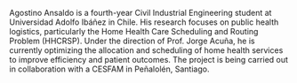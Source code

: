Agostino Ansaldo is a fourth-year Civil Industrial Engineering student at Universidad Adolfo Ibáñez in Chile. His research focuses on public health logistics, particularly the Home Health Care Scheduling and Routing Problem (HHCRSP). Under the direction of Prof. Jorge Acuña, he is currently optimizing the allocation and scheduling of home health services to improve efficiency and patient outcomes. The project is being carried out in collaboration with a CESFAM in Peñalolén, Santiago.
